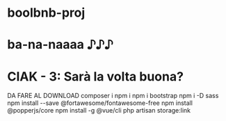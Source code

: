 # boolbnb-proj

# ba-na-naaaa ♪♪♪

# CIAK - 3: Sarà la volta buona?


DA FARE AL DOWNLOAD
composer i
npm i
npm i bootstrap
npm i -D sass
npm install --save @fortawesome/fontawesome-free
npm install  @popperjs/core
npm install -g @vue/cli
php artisan storage:link